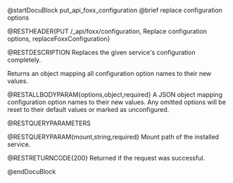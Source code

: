 @startDocuBlock put_api_foxx_configuration
@brief replace configuration options

@RESTHEADER{PUT /_api/foxx/configuration, Replace configuration options, replaceFoxxConfiguration}

@RESTDESCRIPTION
Replaces the given service's configuration completely.

Returns an object mapping all configuration option names to their new values.

@RESTALLBODYPARAM{options,object,required}
A JSON object mapping configuration option names to their new values.
Any omitted options will be reset to their default values or marked as unconfigured.

@RESTQUERYPARAMETERS

@RESTQUERYPARAM{mount,string,required}
Mount path of the installed service.

@RESTRETURNCODE{200}
Returned if the request was successful.

@endDocuBlock
